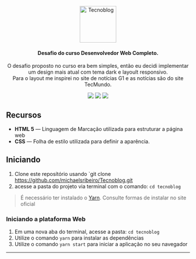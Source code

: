 <div align="center">
  <img src="images/logo1.png" height="100px" alt="Tecnoblog"/>
</div>

<div align="center">

  #### Desafio do curso Desenvolvedor Web Completo.
  O desafio proposto no curso era bem simples, então eu decidi implementar um design mais atual com tema dark e layoult responsivo. </br>
  Para o layout me inspirei no site de notícias G1 e as notícias são do site TecMundo.

  ![](https://img.shields.io/badge/autor-Michael%20Ribeiro-brightgreen)
  ![](https://img.shields.io/badge/Front--End-HTML5-brightgreen)
  ![](https://img.shields.io/badge/Front--End-CSS-brightgreen)
</div> 

## Recursos

- **HTML 5** — Linguagem de Marcação utilizada para estruturar a página web
- **CSS** — Folha de estilo utilizada para definir a aparência.

## Iniciando

1. Clone este  reposítório usando `git clone https://github.com/michaelsribeiro/Tecnoblog.git
2. acesse a pasta do projeto via terminal com o comando: `cd tecnoblog`<br />

>É necessário ter instalado o [Yarn](https://yarnpkg.com/). Consulte formas de instalar no site oficial

### Iniciando a plataforma Web

1. Em uma nova aba do terminal, acesse a pasta: `cd tecnoblog`
2. Utilize o comando  `yarn` para instalar as dependẽncias<br />
3. Utilize o comando `yarn start` para iniciar a aplicação no seu navegador

***
